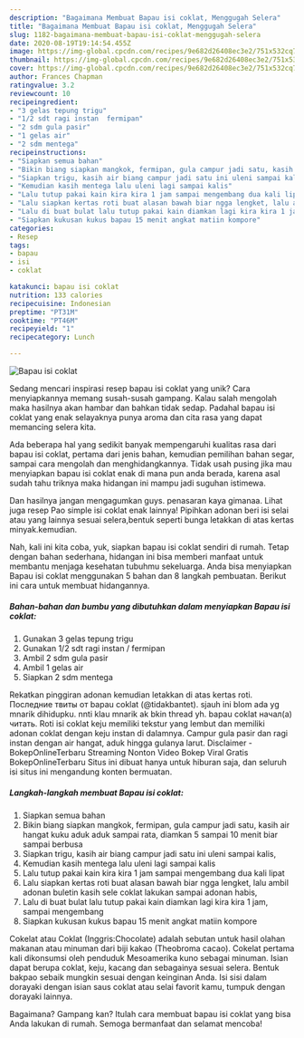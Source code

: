 ```yaml
---
description: "Bagaimana Membuat Bapau isi coklat, Menggugah Selera"
title: "Bagaimana Membuat Bapau isi coklat, Menggugah Selera"
slug: 1182-bagaimana-membuat-bapau-isi-coklat-menggugah-selera
date: 2020-08-19T19:14:54.455Z
image: https://img-global.cpcdn.com/recipes/9e682d26408ec3e2/751x532cq70/bapau-isi-coklat-foto-resep-utama.jpg
thumbnail: https://img-global.cpcdn.com/recipes/9e682d26408ec3e2/751x532cq70/bapau-isi-coklat-foto-resep-utama.jpg
cover: https://img-global.cpcdn.com/recipes/9e682d26408ec3e2/751x532cq70/bapau-isi-coklat-foto-resep-utama.jpg
author: Frances Chapman
ratingvalue: 3.2
reviewcount: 10
recipeingredient:
- "3 gelas tepung trigu"
- "1/2 sdt ragi instan  fermipan"
- "2 sdm gula pasir"
- "1 gelas air"
- "2 sdm mentega"
recipeinstructions:
- "Siapkan semua bahan"
- "Bikin biang siapkan mangkok, fermipan, gula campur jadi satu, kasih air hangat kuku aduk aduk sampai rata, diamkan 5 sampai 10 menit biar sampai berbusa"
- "Siapkan trigu, kasih air biang campur jadi satu ini uleni sampai kalis,"
- "Kemudian kasih mentega lalu uleni lagi sampai kalis"
- "Lalu tutup pakai kain kira kira 1 jam sampai mengembang dua kali lipat"
- "Lalu siapkan kertas roti buat alasan bawah biar ngga lengket, lalu ambil adonan buletin kasih sele coklat lakukan sampai adonan habis,"
- "Lalu di buat bulat lalu tutup pakai kain diamkan lagi kira kira 1 jam, sampai mengembang"
- "Siapkan kukusan kukus bapau 15 menit angkat matiin kompore"
categories:
- Resep
tags:
- bapau
- isi
- coklat

katakunci: bapau isi coklat 
nutrition: 133 calories
recipecuisine: Indonesian
preptime: "PT31M"
cooktime: "PT46M"
recipeyield: "1"
recipecategory: Lunch

---
```



![Bapau isi coklat](https://img-global.cpcdn.com/recipes/9e682d26408ec3e2/751x532cq70/bapau-isi-coklat-foto-resep-utama.jpg)

Sedang mencari inspirasi resep bapau isi coklat yang unik? Cara menyiapkannya memang susah-susah gampang. Kalau salah mengolah maka hasilnya akan hambar dan bahkan tidak sedap. Padahal bapau isi coklat yang enak selayaknya punya aroma dan cita rasa yang dapat memancing selera kita.

Ada beberapa hal yang sedikit banyak mempengaruhi kualitas rasa dari bapau isi coklat, pertama dari jenis bahan, kemudian pemilihan bahan segar, sampai cara mengolah dan menghidangkannya. Tidak usah pusing jika mau menyiapkan bapau isi coklat enak di mana pun anda berada, karena asal sudah tahu triknya maka hidangan ini mampu jadi suguhan istimewa.

Dan hasilnya jangan mengagumkan guys. penasaran kaya gimanaa. Lihat juga resep Pao simple isi coklat enak lainnya! Pipihkan adonan beri isi selai atau yang lainnya sesuai selera,bentuk seperti bunga letakkan di atas kertas minyak.kemudian.


Nah, kali ini kita coba, yuk, siapkan bapau isi coklat sendiri di rumah. Tetap dengan bahan sederhana, hidangan ini bisa memberi manfaat untuk membantu menjaga kesehatan tubuhmu sekeluarga. Anda bisa menyiapkan Bapau isi coklat menggunakan 5 bahan dan 8 langkah pembuatan. Berikut ini cara untuk membuat hidangannya.

<!--inarticleads1-->

##### Bahan-bahan dan bumbu yang dibutuhkan dalam menyiapkan Bapau isi coklat:

1. Gunakan 3 gelas tepung trigu
1. Gunakan 1/2 sdt ragi instan / fermipan
1. Ambil 2 sdm gula pasir
1. Ambil 1 gelas air
1. Siapkan 2 sdm mentega


Rekatkan pinggiran adonan kemudian letakkan di atas kertas roti. Последние твиты от bapau coklat (@tidakbantet). sjauh ini blom ada yg mnarik dihidupku. nnti klau mnarik ak bkin thread yh. bapau coklat начал(а) читать. Roti isi coklat keju memiliki tekstur yang lembut dan memiliki adonan coklat dengan keju instan di dalamnya. Campur gula pasir dan ragi instan dengan air hangat, aduk hingga gulanya larut. Disclaimer - BokepOnlineTerbaru Streaming Nonton Video Bokep Viral Gratis BokepOnlineTerbaru Situs ini dibuat hanya untuk hiburan saja, dan seluruh isi situs ini mengandung konten bermuatan. 

<!--inarticleads2-->

##### Langkah-langkah membuat Bapau isi coklat:

1. Siapkan semua bahan
1. Bikin biang siapkan mangkok, fermipan, gula campur jadi satu, kasih air hangat kuku aduk aduk sampai rata, diamkan 5 sampai 10 menit biar sampai berbusa
1. Siapkan trigu, kasih air biang campur jadi satu ini uleni sampai kalis,
1. Kemudian kasih mentega lalu uleni lagi sampai kalis
1. Lalu tutup pakai kain kira kira 1 jam sampai mengembang dua kali lipat
1. Lalu siapkan kertas roti buat alasan bawah biar ngga lengket, lalu ambil adonan buletin kasih sele coklat lakukan sampai adonan habis,
1. Lalu di buat bulat lalu tutup pakai kain diamkan lagi kira kira 1 jam, sampai mengembang
1. Siapkan kukusan kukus bapau 15 menit angkat matiin kompore


Cokelat atau Coklat (Inggris:Chocolate) adalah sebutan untuk hasil olahan makanan atau minuman dari biji kakao (Theobroma cacao). Cokelat pertama kali dikonsumsi oleh penduduk Mesoamerika kuno sebagai minuman. Isian dapat berupa coklat, keju, kacang dan sebagainya sesuai selera. Bentuk bakpao sebaik mungkin sesuai dengan keinginan Anda. Isi sisi dalam dorayaki dengan isian saus coklat atau selai favorit kamu, tumpuk dengan dorayaki lainnya. 

Bagaimana? Gampang kan? Itulah cara membuat bapau isi coklat yang bisa Anda lakukan di rumah. Semoga bermanfaat dan selamat mencoba!

